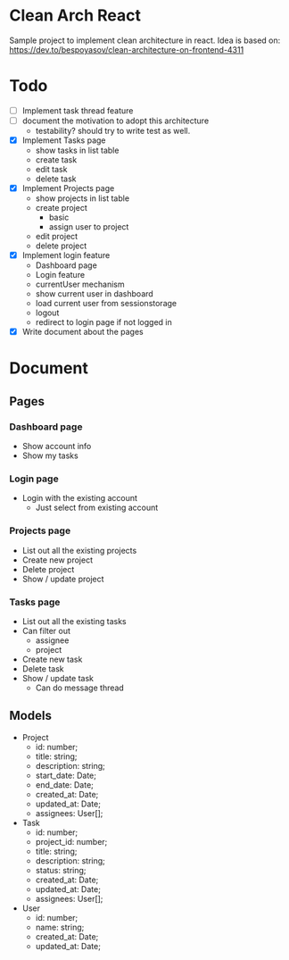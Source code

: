 # Clean Arch React
Sample project to implement clean architecture in react.
Idea is based on: https://dev.to/bespoyasov/clean-architecture-on-frontend-4311

# Todo
- [ ] Implement task thread feature
- [ ] document the motivation to adopt this architecture
    - testability? should try to write test as well.
- [x] Implement Tasks page
    - show tasks in list table
    - create task
    - edit task
    - delete task
- [x] Implement Projects page
    - show projects in list table
    - create project
        - basic
        - assign user to project
    - edit project
    - delete project
- [x] Implement login feature
    - Dashboard page 
    - Login feature
    - currentUser mechanism
    - show current user in dashboard
    - load current user from sessionstorage
    - logout
    - redirect to login page if not logged in
- [x] Write document about the pages

# Document
## Pages
### Dashboard page
- Show account info
- Show my tasks

### Login page
- Login with the existing account
    - Just select from existing account

### Projects page
- List out all the existing projects
- Create new project
- Delete project
- Show / update project

### Tasks page
- List out all the existing tasks
- Can filter out
    - assignee
    - project
- Create new task
- Delete task
- Show / update task
    - Can do message thread

## Models
- Project
    - id: number;
    - title: string;
    - description: string;
    - start_date: Date;
    - end_date: Date;
    - created_at: Date;
    - updated_at: Date;
    - assignees: User[];
- Task
    - id: number;
    - project_id: number;
    - title: string;
    - description: string;
    - status: string;
    - created_at: Date;
    - updated_at: Date;
    - assignees: User[];
- User
    - id: number;
    - name: string;
    - created_at: Date;
    - updated_at: Date;
